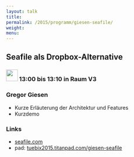 ```yaml
---
layout: talk
title:
permalink: /2015/programm/giesen-seafile/
weight: 
menu:
---
```

## Seafile&nbsp;als&nbsp;Dropbox-Alternative

### <img height = "32" src="../../images/lightning.svg"> 13:00 bis 13:10 in Raum V3

### Gregor&nbsp;Giesen

- Kurze Erläuterung der Architektur und Features
- Kurzdemo

### Links

- <a href="http://www.seafile.com" target="_blank">seafile.com</a>
- pad: <a href="https://tuebix2015.titanpad.com/giesen-seafile" target="_blank">tuebix2015.titanpad.com/giesen-seafile</a>
